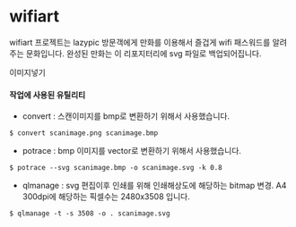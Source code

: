 # wifiart
wifiart 프로젝트는 lazypic 방문객에게 만화를 이용해서
즐겁게 wifi 패스워드를 알려주는 문화입니다.
완성된 만화는 이 리포지터리에 svg 파일로 백업되어집니다.

이미지넣기

#### 작업에 사용된 유틸리티
- convert : 스캔이미지를 bmp로 변환하기 위해서 사용했습니다.

```
$ convert scanimage.png scanimage.bmp
```

- potrace : bmp 이미지를 vector로 변환하기 위해서 사용했습니다.

```
$ potrace --svg scanimage.bmp -o scanimage.svg -k 0.8
```

- qlmanage : svg 편집이후 인쇄를 위해 인쇄해상도에 해당하는 bitmap 변경. A4 300dpi에 해당하는 픽셀수는 2480x3508 입니다.

```
$ qlmanage -t -s 3508 -o . scanimage.svg
```
